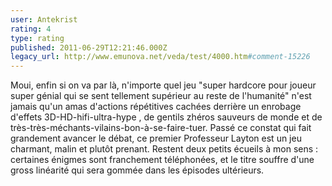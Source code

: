 ```yaml
---
user: Antekrist
rating: 4
type: rating
published: 2011-06-29T12:21:46.000Z
legacy_url: http://www.emunova.net/veda/test/4000.htm#comment-15226
---
```

Moui, enfin si on va par là, n'importe quel jeu "super hardcore pour joueur super génial qui se sent tellement supérieur au reste de l'humanité" n'est jamais qu'un amas d'actions répétitives cachées derrière un enrobage d'effets 3D-HD-hifi-ultra-hype , de gentils zhéros sauveurs de monde et de très-très-méchants-vilains-bon-à-se-faire-tuer.
Passé ce constat qui fait grandement avancer le débat, ce premier Professeur Layton est un jeu charmant, malin et plutôt prenant. Restent deux petits écueils à mon sens : certaines énigmes sont franchement téléphonées, et le titre souffre d'une gross linéarité qui sera gommée dans les épisodes ultérieurs.